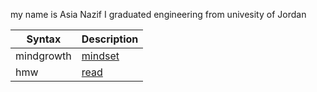 my name is Asia Nazif I graduated engineering from univesity of Jordan 




| Syntax      | Description                         |
| ----------- | -----------                         |
|mindgrowth   |  [mindset](https://asyamoh.github.io/reading-notes/mindgrowth)|
| hmw         | [read](https://asyamoh.github.io/reading-notes/read%2002)                                                             |

